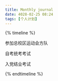 ```yaml
---
title: Monthly journal
date: 4028-02-25 08:24
tags: [个人计划]
---
```


{% timeline %}

<!-- node 2023 年 4 月 13 日 -->
参加总校区运动会方队
<!-- node 2023 年 4 月 15 日-16日 -->
自考统考考试
<!-- node 2023 年 4 月 23 日 -->
入党结业考试

{% endtimeline %}
